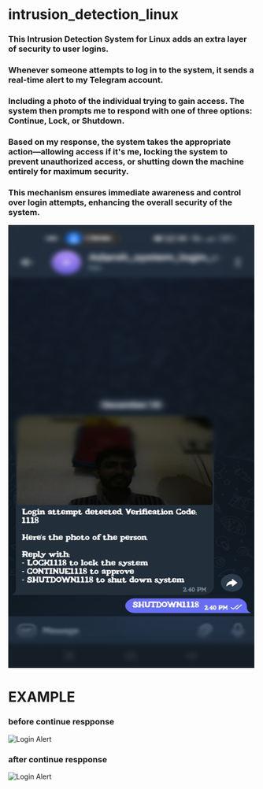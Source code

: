 # intrusion_detection_linux



### This Intrusion Detection System for Linux adds an extra layer of security to user logins. 
### Whenever someone attempts to log in to the system, it sends a real-time alert to my Telegram account.
### Including a photo of the individual trying to gain access. The system then prompts me to respond with one of three options: **Continue**, **Lock**, or **Shutdown**. 
### Based on my response, the system takes the appropriate action—allowing access if it's me, locking the system to prevent unauthorized access, or shutting down the machine entirely for maximum security. 
### This mechanism ensures immediate awareness and control over login attempts, enhancing the overall security of the system.



<img src="./screenshots/phone_telegram.jpg" alt="Login Alert" title="Login Alert Notification" width="500" height="900">


# EXAMPLE 
### before continue respponse
<img src="./screenshots/before_continue.jpg" alt="Login Alert" title="Login Alert Notification" width="500" height="900">



### after continue respponse
<img src="./screenshots/after_continue.jpg" alt="Login Alert" title="Login Alert Notification" width="500" height="900">
